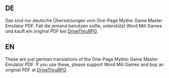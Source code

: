 ## DE
Das sind nur deutsche Übersetzungen vom One-Page Mythic Game Master Emulator PDF. Fall die jemand benutzen sollte, unterstützt Word Mill Games und kauft ein original PDF bei [DriveThruRPG](https://preview.drivethrurpg.com/de/product/432955/OnePage-Mythic-Game-Master-Emulator).

## EN
These are just german translations of the One-Page Mythic Game Master Emulator PDF. If you use these, please support Word Mill Games and buy an original PDF at [DriveThruRPG](https://preview.drivethrurpg.com/de/product/432955/OnePage-Mythic-Game-Master-Emulator).
